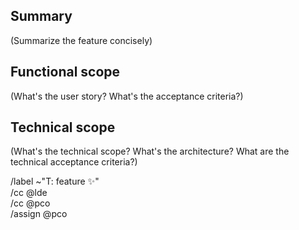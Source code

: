 ## Summary

(Summarize the feature concisely)

## Functional scope

(What's the user story? What's the acceptance criteria?)

## Technical scope

(What's the technical scope? What's the architecture? What are the technical acceptance criteria?)

/label ~"T: feature ✨"  
/cc @lde  
/cc @pco  
/assign @pco

